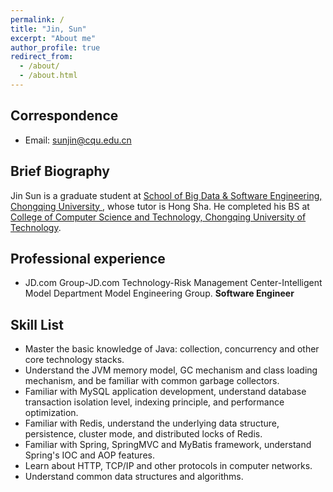 ```yaml
---
permalink: /
title: "Jin, Sun"
excerpt: "About me"
author_profile: true
redirect_from: 
  - /about/
  - /about.html
---
```


<!-- ## Hanwen Zhang -->
## Correspondence

* Email: sunjin@cqu.edu.cn

## Brief Biography
Jin Sun is a graduate student at [School of Big Data & Software Engineering, Chongqing University ](http://www.cse.cqu.edu.cn/), whose tutor is Hong Sha. He completed his BS at [College of Computer Science and Technology, Chongqing University of Technology](https://www.cqut.edu.cn/).

## Professional experience
- JD.com Group-JD.com Technology-Risk Management Center-Intelligent Model Department Model Engineering Group. **Software Engineer**

## Skill List
- Master the basic knowledge of Java: collection, concurrency and other core technology stacks.
- Understand the JVM memory model, GC mechanism and class loading mechanism, and be familiar with common garbage collectors.
- Familiar with MySQL application development, understand database transaction isolation level, indexing principle, and performance optimization.
- Familiar with Redis, understand the underlying data structure, persistence, cluster mode, and distributed locks of Redis.
- Familiar with Spring, SpringMVC and MyBatis framework, understand Spring's IOC and AOP features.
- Learn about HTTP, TCP/IP and other protocols in computer networks.
- Understand common data structures and algorithms.
